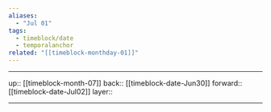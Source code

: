 ```yaml
---
aliases:
  - "Jul 01"
tags:
  - timeblock/date
  - temporalanchor
related: "[[timeblock-monthday-01]]"
---
```




***

up:: [[timeblock-month-07]]
back:: [[timeblock-date-Jun30]]
forward:: [[timeblock-date-Jul02]]
layer:: 

***
